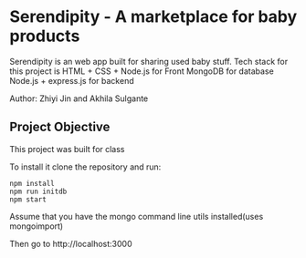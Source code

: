 # Serendipity - A marketplace for baby products

Serendipity is an web app built for sharing used baby stuff.
Tech stack for this project is 
HTML + CSS + Node.js for Front
MongoDB for database
Node.js + express.js for backend

Author: Zhiyi Jin and Akhila Sulgante

## Project Objective
This project was built for class 


To install it clone the repository and run:

```
npm install
npm run initdb
npm start
```

Assume that you have the mongo command line utils installed(uses mongoimport)

Then go to http://localhost:3000

